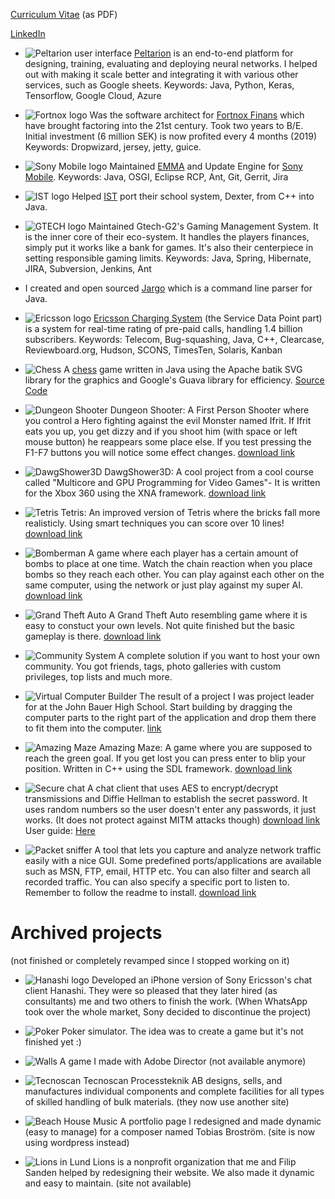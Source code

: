 [Curriculum Vitae](../Jonatan_Jonsson_eng_CV.pdf) (as PDF)

[LinkedIn](http://se.linkedin.com/in/jonatanjoensson)

- ![Peltarion user interface](images/Peltarion.png) [Peltarion](peltarion.com) is an end-to-end platform for designing, training, evaluating and deploying neural networks. I helped out with making it scale better and integrating it with various other services, such as Google sheets. Keywords: Java, Python, Keras, Tensorflow, Google Cloud, Azure

- ![Fortnox logo](images/fortnox_logo_vit.svg) 
  Was the software architect for [Fortnox Finans](fortnox.se) which have brought factoring into the 21st century. Took two years to B/E. Initial investment (6 million SEK) is now profited every 4 months (2019) Keywords: Dropwizard, jersey, jetty, guice.

- ![Sony Mobile logo](images/Sony_Mobile_ST_Ericsson_Lund.jpeg) Maintained [EMMA](http://software.sonymobile.com/emma/) and Update Engine for [Sony Mobile](sony.com). Keywords: Java, OSGI, Eclipse RCP, Ant, Git, Gerrit, Jira

- ![IST logo](images/IST.svg) Helped [IST](https://www.ist.com/se/) port their school system, Dexter, from C++ into Java.

- ![GTECH logo](images/GTECH.jpeg) Maintained Gtech-G2's Gaming Management System. It is the inner core of their eco-system. It handles the players finances, simply put it works like a bank for games. It's also their centerpiece in setting responsible gaming limits. Keywords: Java, Spring, Hibernate, JIRA, Subversion, Jenkins, Ant

- I created and open sourced [Jargo](https://github.com/jontejj/jargo) which is a command line parser for Java.

- ![Ericsson logo](images/ericsson.jpg) [Ericsson Charging System](http://www.ericsson.com/ourportfolio/telecom-operators/ericsson-charging-system?nav=marketcategory007%7Csubarea014) (the Service Data Point part) is a system for real-time rating of pre-paid calls, handling 1.4 billion subscribers. Keywords: Telecom, Bug-squashing, Java, C++, Clearcase, Reviewboard.org, Hudson, SCONS, TimesTen, Solaris, Kanban

- ![Chess](images/19chess.png) A [chess](binaries/chess.jar) game written in Java using the Apache batik SVG library for the graphics and Google's Guava library for efficiency. [Source Code](https://github.com/jontejj/chess-svg)

- ![Dungeon Shooter](images/16Dungeon.png) Dungeon Shooter: A First Person Shooter where you control a Hero fighting against the evil Monster named Ifrit. If Ifrit eats you up, you get dizzy and if you shoot him (with space or left mouse button) he reappears some place else. If you test pressing the F1-F7 buttons you will notice some effect changes. [download link](binaries/Dungeon3D.zip)

- ![DawgShower3D](images/15DawgShower3D.png) DawgShower3D: A cool project from a cool course called "Multicore and GPU Programming for Video Games"- It is written for the Xbox 360 using the XNA framework. [download link](binaries/DawgShower3D.zip)

- ![Tetris](images/10tetris.gif) Tetris: An improved version of Tetris where the bricks fall more realisticly. Using smart techniques you can score over 10 lines! [download link](binaries/Tetris.zip)

- ![Bomberman](images/4bomberman.png) A game where each player has a certain amount of bombs to place at one time. Watch the chain reaction when you place bombs so they reach each other. You can play against each other on the same computer, using the network or just play against my super AI. [download link](binaries/BomberMan.zip)

- ![Grand Theft Auto](images/3gta.png) A Grand Theft Auto resembling game where it is easy to constuct your own levels. Not quite finished but the basic gameplay is there. [download link](binaries/GTA.zip)

- ![Community System](images/2blog.png) A complete solution if you want to host your own community. You got friends, tags, photo galleries with custom privileges, top lists and much more.

- ![Virtual Computer Builder](images/12virtualcomputer.png) The result of a project I was project leader for at the John Bauer High School. Start building by dragging the computer parts to the right part of the application and drop them there to fit them into the computer. [link](binaries/virtualcomputerbuilder.swf)

- ![Amazing Maze](images/17amazing_maze.png) Amazing Maze: A game where you are supposed to reach the green goal. If you get lost you can press enter to blip your position. Written in C++ using the SDL framework. [download link](binaries/AmazingMaze.zip)

- ![Secure chat](images/13securechat.png) A chat client that uses AES to encrypt/decrypt transmissions and Diffie Hellman to establish the secret password. It uses random numbers so the user doesn't enter any passwords, it just works. (It does not protect against MITM attacks though) [download link](binaries/SecureChat.zip) User guide: [Here](binaries/securechat.txt)

- ![Packet sniffer](images/14PacketSniffer.png) A tool that lets you capture and analyze network traffic easily with a nice GUI. Some predefined ports/applications are available such as MSN, FTP, email, HTTP etc. You can also filter and search all recorded traffic. You can also specify a specific port to listen to. Remember to follow the readme to install. [download link](binaries/JavaPacketSniffer.zip) 



# Archived projects

(not finished or completely revamped since I stopped working on it)


- ![Hanashi logo](images/hanashi.png) Developed an iPhone version of Sony Ericsson's chat client Hanashi. They were so pleased that they later hired (as consultants) me and two others to finish the work. (When WhatsApp took over the whole market, Sony decided to discontinue the project)

- ![Poker](images/21poker.png) Poker simulator. The idea was to create a game but it's not finished yet :)

- ![Walls](images/11walls.png) A game I made with Adobe Director (not available anymore)

- ![Tecnoscan](images/7tecnoscan.png) Tecnoscan Processteknik AB designs, sells, and manufactures individual components and complete facilities for all types of skilled handling of bulk materials. (they now use another site)

- ![Beach House Music](images/8bhm.png) A portfolio page I redesigned and made dynamic (easy to manage) for a composer named Tobias Broström. (site is now using wordpress instead)

- ![Lions in Lund](images/9lions.png) Lions is a nonprofit organization that me and Filip Sanden helped by redesigning their website. We also made it dynamic and easy to maintain. (site not available)
